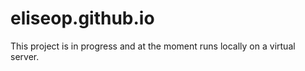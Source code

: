 # eliseop.github.io

This project is in progress and at the moment runs locally on a virtual server. 

